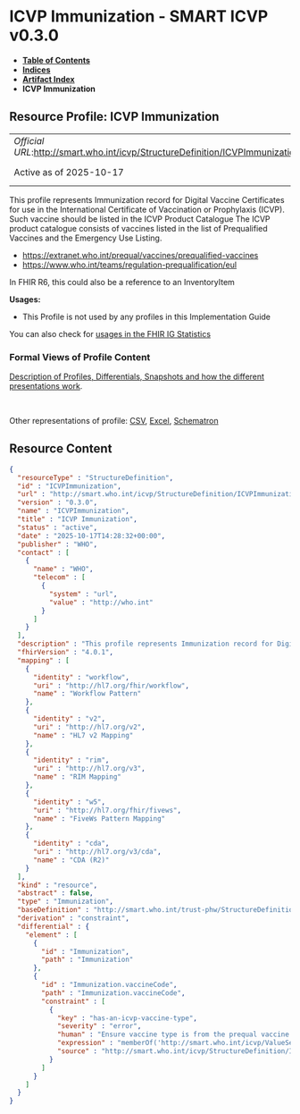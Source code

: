 # ICVP Immunization - SMART ICVP v0.3.0

* [**Table of Contents**](toc.md)
* [**Indices**](indices.md)
* [**Artifact Index**](artifacts.md)
* **ICVP Immunization**

## Resource Profile: ICVP Immunization 

| | |
| :--- | :--- |
| *Official URL*:http://smart.who.int/icvp/StructureDefinition/ICVPImmunization | *Version*:0.3.0 |
| Active as of 2025-10-17 | *Computable Name*:ICVPImmunization |

 
This profile represents Immunization record for Digital Vaccine Certificates for use in the International Certificate of Vaccination or Prophylaxis (ICVP). Such vaccine should be listed in the ICVP Product Catalogue 
The ICVP product catalogue consists of vaccines listed in the list of Prequalified Vaccines and the Emergency Use Listing. 
* https://extranet.who.int/prequal/vaccines/prequalified-vaccines
* https://www.who.int/teams/regulation-prequalification/eul
 
In FHIR R6, this could also be a reference to an InventoryItem 

**Usages:**

* This Profile is not used by any profiles in this Implementation Guide

You can also check for [usages in the FHIR IG Statistics](https://packages2.fhir.org/xig/smart.who.int.icvp|current/StructureDefinition/ICVPImmunization)

### Formal Views of Profile Content

 [Description of Profiles, Differentials, Snapshots and how the different presentations work](http://build.fhir.org/ig/FHIR/ig-guidance/readingIgs.html#structure-definitions). 

 

Other representations of profile: [CSV](StructureDefinition-ICVPImmunization.csv), [Excel](StructureDefinition-ICVPImmunization.xlsx), [Schematron](StructureDefinition-ICVPImmunization.sch) 



## Resource Content

```json
{
  "resourceType" : "StructureDefinition",
  "id" : "ICVPImmunization",
  "url" : "http://smart.who.int/icvp/StructureDefinition/ICVPImmunization",
  "version" : "0.3.0",
  "name" : "ICVPImmunization",
  "title" : "ICVP Immunization",
  "status" : "active",
  "date" : "2025-10-17T14:28:32+00:00",
  "publisher" : "WHO",
  "contact" : [
    {
      "name" : "WHO",
      "telecom" : [
        {
          "system" : "url",
          "value" : "http://who.int"
        }
      ]
    }
  ],
  "description" : "This profile represents Immunization record for Digital Vaccine Certificates for use in the International Certificate of Vaccination or Prophylaxis (ICVP).  Such vaccine should be listed in the ICVP Product Catalogue\n\nThe ICVP product catalogue consists of vaccines listed in the list of Prequalified Vaccines and the Emergency Use Listing.\n - https://extranet.who.int/prequal/vaccines/prequalified-vaccines\n - https://www.who.int/teams/regulation-prequalification/eul\n\nIn FHIR R6, this could also be a reference to an InventoryItem\n",
  "fhirVersion" : "4.0.1",
  "mapping" : [
    {
      "identity" : "workflow",
      "uri" : "http://hl7.org/fhir/workflow",
      "name" : "Workflow Pattern"
    },
    {
      "identity" : "v2",
      "uri" : "http://hl7.org/v2",
      "name" : "HL7 v2 Mapping"
    },
    {
      "identity" : "rim",
      "uri" : "http://hl7.org/v3",
      "name" : "RIM Mapping"
    },
    {
      "identity" : "w5",
      "uri" : "http://hl7.org/fhir/fivews",
      "name" : "FiveWs Pattern Mapping"
    },
    {
      "identity" : "cda",
      "uri" : "http://hl7.org/v3/cda",
      "name" : "CDA (R2)"
    }
  ],
  "kind" : "resource",
  "abstract" : false,
  "type" : "Immunization",
  "baseDefinition" : "http://smart.who.int/trust-phw/StructureDefinition/DVCImmunization",
  "derivation" : "constraint",
  "differential" : {
    "element" : [
      {
        "id" : "Immunization",
        "path" : "Immunization"
      },
      {
        "id" : "Immunization.vaccineCode",
        "path" : "Immunization.vaccineCode",
        "constraint" : [
          {
            "key" : "has-an-icvp-vaccine-type",
            "severity" : "error",
            "human" : "Ensure vaccine type is from the prequal vaccine database for ICVP vaccines",
            "expression" : "memberOf('http://smart.who.int/icvp/ValueSet/ICVPVaccineType')",
            "source" : "http://smart.who.int/icvp/StructureDefinition/ICVPImmunization"
          }
        ]
      }
    ]
  }
}

```
